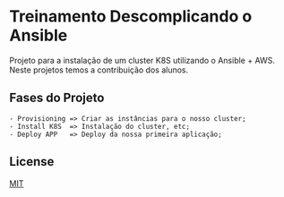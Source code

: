 # Treinamento Descomplicando o Ansible

Projeto para a instalação de um cluster K8S utilizando o Ansible + AWS. Neste projetos temos a contribuição dos alunos.

## Fases do Projeto
```
- Provisioning => Criar as instâncias para o nosso cluster;
- Install K8S  => Instalação do cluster, etc;
- Deploy APP   => Deploy da nossa primeira aplicação;
```

## License
[MIT](https://choosealicense.com/licenses/mit/)